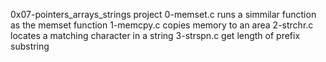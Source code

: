 0x07-pointers_arrays_strings project
0-memset.c runs a simmilar function as the memset function 
1-memcpy.c copies memory to an area
2-strchr.c locates a matching character in a string
3-strspn.c get length of prefix substring
